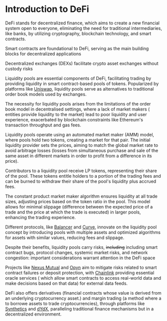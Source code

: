 # Introduction to DeFi

DeFi stands for decentralized finance, which aims to create a new financial system open to everyone, eliminating the need for traditional intermediaries, like banks, by utilizing cryptography, blockchain technology, and smart contracts.

Smart contracts are foundational to DeFi, serving as the main building blocks for decentralized applications

Decentralized exchanges (DEXs) facilitate crypto asset exchanges without custody risks

Liquidity pools are essential components of DeFi, facilitating trading by providing liquidity in smart contract-based pools of tokens. Popularized by platforms like [Uniswap](https://uniswap.org/), liquidity pools serve as alternatives to traditional order book models used by exchanges.

The necessity for liquidity pools arises from the limitations of the order book model in decentralised settings, where a lack of market makers ( entities provide liquidity to the market) lead to poor liquidity and user experience, exacerbated by blockchain constraints like Ethereum's transaction throughput and gas fees.

Liquidity pools operate using an automated market maker (AMM) model, where pools hold two tokens, creating a market for that pair. The initial liquidity provider sets the prices, aiming to match the global market rate to avoid arbitrage losses (losses from simultaneous purchase and sale of the same asset in different markets in order to profit from a difference in its price).

Contributors to a liquidity pool receive LP tokens, representing their share of the pool. These tokens entitle holders to a portion of the trading fees and can be burned to withdraw their share of the pool's liquidity plus accrued fees.

The constant product market maker algorithm ensures liquidity at all trade sizes, adjusting prices based on the token ratio in the pool. This model allows for minimal slippage (difference between the expected price of a trade and the price at which the trade is executed) in larger pools, enhancing the trading experience.

Different protocols, like [Balancer](https://balancer.fi/) and [Curve](https://balancer.fi/), innovate on the liquidity pool concept by introducing pools with multiple assets and optimized algorithms for assets with similar values, reducing fees and slippage.

Despite their benefits, liquidity pools carry risks, ~~including~~ including smart contract bugs, protocol changes, systemic market risks, and network congestion: important considerations warrant attention in the DeFi space

Projects like [Nexus Mutual](https://nexusmutual.io/) and [Opyn](https://v1.opyn.co/#/) aim to mitigate risks related to smart contract failures or deposit protection, with [Chainlink](https://chain.link/) providing essential oracle services ( which allow smart contracts to access real-world data and make decisions based on that data) for external data feeds.

DeFi also offers derivatives (financial contracts whose value is derived from an underlying cryptocurrency asset.) and margin trading (a method where a to borrowe assets to trade cryptocurrencies), through platforms like [Synthetics](https://synthetix.io/) and [dYdX](https://dydx.exchange/), paralleling traditional finance mechanisms but in a decentralized environment.
